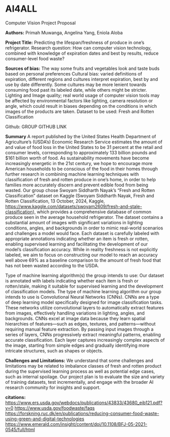 # AI4ALL
Computer Vision Project Proposal 

**Authors:** Primah Muwanga, Angelina Yang, Eniola Aloba

**Project Title:** Predicting the lifespan/freshness of produce in one’s refrigerator. 
Research question: How can computer vision technology, combined with knowledge of expiration dates and best by results, reduce consumer-level food waste?

**Sources of bias:**
The way some fruits and vegetables look and taste buds based on personal preferences
Cultural bias: varied definitions of expiration, different regions and cultures interpret expiration, best by and use by date differently. Some cultures may be more lenient towards consuming food past its labeled date, while others might be stricter.
Lighting and Image quality; real world usage of computer vision tools may be affected by environmental factors like lighting, camera resolution or angle, which could result in biases depending on the conditions in which images of the products are taken. 
Dataset to be used: Fresh and Rotten Classification

Github: GROUP GITHUB LINK

**Summary**
A report published by the United States Health Department of Agriculture’s (USDA’s) Economic Research Service estimates the amount of and value of food loss in the United States to be 31 percent at the retail and consumer levels, corresponding to approximately 133 billion pounds and $161 billion worth of food. As sustainability movements have become increasingly energetic in the 21st century, we hope to encourage more American households to be conscious of the food in their homes through further research in combining machine learning techniques with classification of fresh and rotten produce in one’s home, in order to help families more accurately discern and prevent edible food from being wasted. Our group chose Swoyam Siddharth Nayak’s “Fresh and Rotten Classification” dataset on Kaggle (Swoyam Siddharth Nayak, Fresh and Rotten Classification, 13 October, 2024, Kaggle, https://www.kaggle.com/datasets/swoyam2609/fresh-and-stale-classification), which provides a comprehensive database of common produce seen in the average household refrigerator.
The dataset contains a substantial amount of images with significant variations in lighting conditions, angles, and backgrounds in order to mimic real-world scenarios and challenges a model would face. Each dataset is carefully labeled with appropriate annotations indicating whether an item is fresh or rotten, enabling supervised learning and facilitating the development of our model’s classification accuracy. While in reality freshness is not explicitly labeled, we aim to focus on constructing our model to reach an accuracy well above 69% as a baseline comparison to the amount of fresh food that has not been wasted according to the USDA.

Type of machine learning algorithm(s) the group intends to use: Our dataset is annotated with labels indicating whether each item is fresh or rotten/stale, making it suitable for supervised learning and the development of classification models. The type of machine learning algorithm our group intends to use is Convolutional Neural Networks (CNNs). CNNs are a type of deep learning model specifically designed for image classification tasks. These networks utilize convolutional layers to automatically extract features from images, effectively handling variations in lighting, angles, and backgrounds. CNNs excel at image data because they learn spatial hierarchies of features—such as edges, textures, and patterns—without requiring manual feature extraction. By passing input images through a series of layers, CNNs progressively extract meaningful patterns, enabling accurate classification. Each layer captures increasingly complex aspects of the image, starting from simple edges and gradually identifying more intricate structures, such as shapes or objects.

**Challenges and Limitations:**
We understand that some challenges and limitations may be related to imbalance classes of fresh and rotten product during the supervised learning process as well as potential edge cases, such as internal spoilage. Our project plan is to evaluate the size and variety of training datasets, test incrementally, and engage with the broader AI research community for insights and support.

**citations:**
https://www.ers.usda.gov/webdocs/publications/43833/43680_eib121.pdf?v=0
https://www.usda.gov/foodwaste/faqs 
https://forskning.ruc.dk/en/publications/reducing-consumer-food-waste-using-green-and-digital-technologies 
https://www.emerald.com/insight/content/doi/10.1108/BFJ-05-2021-0545/full/html
